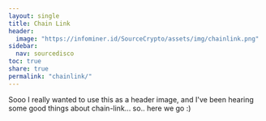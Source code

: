 ```yaml
---
layout: single
title: Chain Link
header: 
  image: "https://infominer.id/SourceCrypto/assets/img/chainlink.png"
sidebar:
  nav: sourcedisco 
toc: true
share: true
permalink: "chainlink/"
---
```


Sooo I really wanted to use this as a header image, and I've been hearing some good things about chain-link... so.. here we go :)